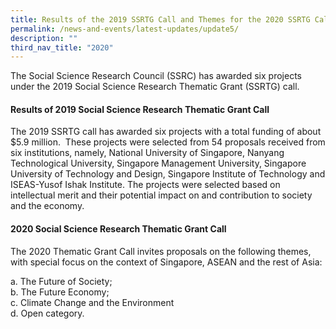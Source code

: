 ```yaml
---
title: Results of the 2019 SSRTG Call and Themes for the 2020 SSRTG Call
permalink: /news-and-events/latest-updates/update5/
description: ""
third_nav_title: "2020"
---
```






The Social Science Research Council (SSRC) has awarded six projects under the 2019 Social Science Research Thematic Grant (SSRTG) call.

#### **Results of 2019 Social Science Research Thematic Grant Call**
The 2019 SSRTG call has awarded six projects with a total funding of about $5.9 million.  These projects were selected from 54 proposals received from six institutions, namely, National University of Singapore, Nanyang Technological University, Singapore Management University, Singapore University of Technology and Design, Singapore Institute of Technology and ISEAS-Yusof Ishak Institute. The projects were selected based on intellectual merit and their potential impact on and contribution to society and the economy.

#### **2020 Social Science Research Thematic Grant Call**
The 2020 Thematic Grant Call invites proposals on the following themes, with special focus on the context of Singapore, ASEAN and the rest of Asia:

a\. The Future of Society;<br>
b\. The Future Economy;<br>
c\. Climate Change and the Environment<br>
d\. Open category.